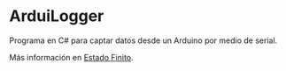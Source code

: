 # ArduiLogger

Programa en C# para captar datos desde un Arduino por medio de serial.

Más información en [Estado Finito](http://www.estadofinito.com/arduino-logger/).
